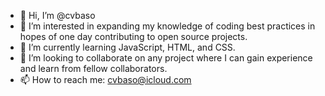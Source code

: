 - 👋 Hi, I’m @cvbaso
- 👀 I’m interested in expanding my knowledge of coding best practices in hopes of one day contributing to open source projects.
- 🌱 I’m currently learning JavaScript, HTML, and CSS.
- 💞️ I’m looking to collaborate on any project where I can gain experience and learn from fellow collaborators.
- 📫 How to reach me: cvbaso@icloud.com

<!---
cvbaso/cvbaso is a ✨ special ✨ repository because its `README.md` (this file) appears on your GitHub profile.
You can click the Preview link to take a look at your changes.
--->
